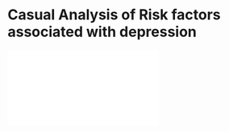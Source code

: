 # Casual Analysis of Risk factors associated with depression
<embed src= "CSINFO_Project.pdf" type= "application/pdf"/>